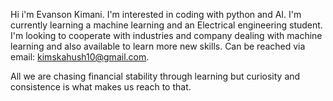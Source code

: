 Hi i'm Evanson Kimani. 
I'm interested in coding with python and AI. 
I'm currently learning a machine learning and an Electrical engineering student. 
I'm looking to cooperate with industries and company dealing with machine learning and also available to learn more new skills. 
Can be reached via email: kimskahush10@gmail.com. 

All we are chasing financial stability through learning but curiosity and consistence is what makes us reach to that.

<!---
Evans200png/Evans200png is a ✨ special ✨ repository because its `README.md` (this file) appears on your GitHub profile.
You can click the Preview link to take a look at your changes.
--->
